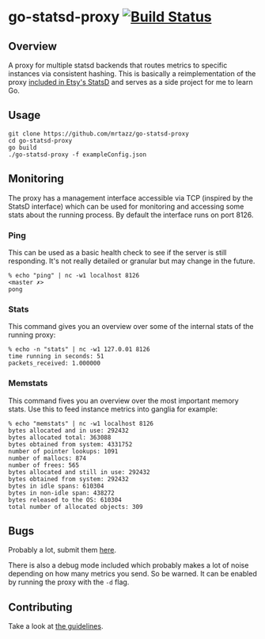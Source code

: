 # go-statsd-proxy [![Build Status](https://travis-ci.org/mrtazz/go-statsd-proxy.svg?branch=master)](https://travis-ci.org/mrtazz/go-statsd-proxy)

## Overview
A proxy for multiple statsd backends that routes metrics to specific instances
via consistent hashing. This is basically a reimplementation of the proxy
[included in Etsy's StatsD][statsd-proxy] and serves as a side project for me
to learn Go.

## Usage
```
git clone https://github.com/mrtazz/go-statsd-proxy
cd go-statsd-proxy
go build
./go-statsd-proxy -f exampleConfig.json
```

## Monitoring
The proxy has a management interface accessible via TCP (inspired by the
StatsD interface) which can be used for monitoring and accessing some stats
about the running process. By default the interface runs on port 8126.

### Ping
This can be used as a basic health check to see if the server is still
responding. It's not really detailed or granular but may change in the future.
```
% echo "ping" | nc -w1 localhost 8126                                                                                                                                                           <master ✗>
pong
```

### Stats
This command gives you an overview over some of the internal stats of the
running proxy:

```
% echo -n "stats" | nc -w1 127.0.01 8126
time running in seconds: 51
packets_received: 1.000000
```

### Memstats
This command fives you an overview over the most important memory stats. Use
this to feed instance metrics into ganglia for example:

```
% echo "memstats" | nc -w1 localhost 8126
bytes allocated and in use: 292432
bytes allocated total: 363088
bytes obtained from system: 4331752
number of pointer lookups: 1091
number of mallocs: 874
number of frees: 565
bytes allocated and still in use: 292432
bytes obtained from system: 292432
bytes in idle spans: 610304
bytes in non-idle span: 438272
bytes released to the OS: 610304
total number of allocated objects: 309
```

## Bugs
Probably a lot, submit them
[here](https://github.com/mrtazz/go-statsd-proxy/issues).

There is also a debug mode included which probably makes a lot of noise
depending on how many metrics you send. So be warned. It can be enabled by
running the proxy with the `-d` flag.

## Contributing
Take a look at [the
guidelines](https://github.com/mrtazz/go-statsd-proxy/blob/master/CONTRIBUTING.md).


[statsd-proxy]: https://github.com/etsy/statsd/blob/master/proxy.js
